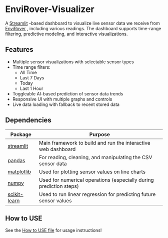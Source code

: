 # EnviRover-Visualizer

A [Streamlit](https://streamlit.io) -based dashboard to visualize live sensor data we receive from [EnviRover](https://github.com/hbp275/Envi-Rover?tab=readme-ov-file#envirover)  , including various readings. The dashboard supports time-range filtering, predictive modeling, and interactive visualizations.

## Features

- Multiple sensor visualizations with selectable sensor types
- Time range filters:
   - All Time
   - Last 7 Days
   - Today
   - Last 1 Hour
- Toggleable AI-based prediction of sensor data trends
- Responsive UI with multiple graphs and controls
- Live data loading with fallback to recent stored data 

## Dependencies 

| Package        | Purpose                                                            |
| -------------- | ------------------------------------------------------------------ |
| [streamlit](https://streamlit.io)    | Main framework to build and run the interactive web dashboard      |
| [pandas](https://pandas.pydata.org)       | For reading, cleaning, and manipulating the CSV sensor data        |
| [matplotlib](https://matplotlib.org)   | Used for plotting sensor values on line charts                     |
| [numpy](https://numpy.org)        | Used for numerical operations (especially during prediction steps) |
| [scikit-learn](https://scikit-learn.org) | Used to run linear regression for predicting future sensor values  |

## How to USE
See the [How to USE file](https://github.com/hbp275/EnviRover-Visualizer/blob/main/EnviRover-Visualizer/How%20to%20USE.txt) for usage instructions!

